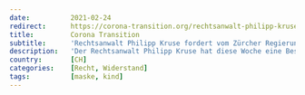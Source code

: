 ```yaml
---
date:          2021-02-24
redirect:      https://corona-transition.org/rechtsanwalt-philipp-kruse-fordert-vom-zurcher-regierungsrat-die-sofortige
title:         Corona Transition
subtitle:      'Rechtsanwalt Philipp Kruse fordert vom Zürcher Regierungsrat die sofortige Aufhebung der Maskenpflicht an Schulen'
description:   'Der Rechtsanwalt Philipp Kruse hat diese Woche eine Beschwerde beim Zürcher Regierungsrat eingereicht. Hintergrund ist die gegenwärtige (...)'
country:       [CH]
categories:    [Recht, Widerstand]
tags:          [maske, kind]
---
```

